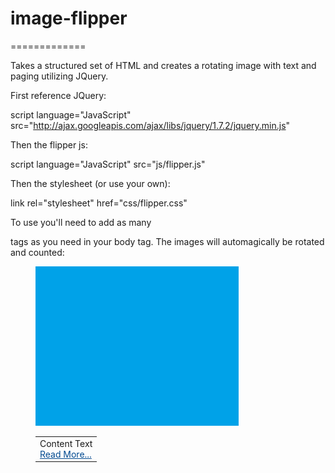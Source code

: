 # image-flipper
=============

Takes a structured set of HTML and creates a rotating image with text and paging utilizing JQuery.

First reference JQuery:

script language="JavaScript" src="http://ajax.googleapis.com/ajax/libs/jquery/1.7.2/jquery.min.js"

Then the flipper js:

script language="JavaScript" src="js/flipper.js"

Then the stylesheet (or use your own):

link rel="stylesheet" href="css/flipper.css"

To use you'll need to add as many <dl> tags as you need in your body tag. The images will automagically be rotated and counted:

  <div id="slider">
  <!-- your dl tags -->
  <dl id="toggle1">
  <dd>
  <img alt="Image1" class="sliderImage" width="325" height="255" src="images/1.png" longdesc="Loading.." />
  <table class="content">
  <tr>
  <td valign="top">
  <div>
  <div>Content Text</div>
  </div>
  <a href="http://github.com" style="color:#004990;text-decoration: underline">Read More...</a></td>
  </tr>
  </table>
  </dd>
  </dl>
  </div>
  </code>

